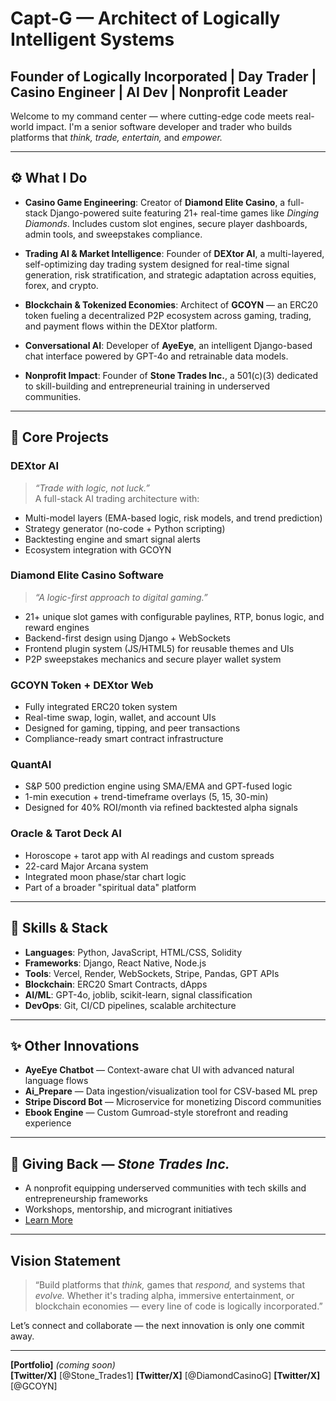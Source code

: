 # Capt-G — Architect of Logically Intelligent Systems  
## Founder of Logically Incorporated | Day Trader | Casino Engineer | AI Dev | Nonprofit Leader  

Welcome to my command center — where cutting-edge code meets real-world impact. I'm a senior software developer and trader who builds platforms that *think, trade, entertain,* and *empower.*

---

## ⚙️ What I Do

- **Casino Game Engineering**: Creator of **Diamond Elite Casino**, a full-stack Django-powered suite featuring 21+ real-time games like *Dinging Diamonds*. Includes custom slot engines, secure player dashboards, admin tools, and sweepstakes compliance.
  
- **Trading AI & Market Intelligence**: Founder of **DEXtor AI**, a multi-layered, self-optimizing day trading system designed for real-time signal generation, risk stratification, and strategic adaptation across equities, forex, and crypto.

- **Blockchain & Tokenized Economies**: Architect of **GCOYN** — an ERC20 token fueling a decentralized P2P ecosystem across gaming, trading, and payment flows within the DEXtor platform.

- **Conversational AI**: Developer of **AyeEye**, an intelligent Django-based chat interface powered by GPT-4o and retrainable data models.

- **Nonprofit Impact**: Founder of **Stone Trades Inc.**, a 501(c)(3) dedicated to skill-building and entrepreneurial training in underserved communities.

---

## 🧠 Core Projects

### **DEXtor AI**
> *“Trade with logic, not luck.”*  
A full-stack AI trading architecture with:
- Multi-model layers (EMA-based logic, risk models, and trend prediction)
- Strategy generator (no-code + Python scripting)
- Backtesting engine and smart signal alerts
- Ecosystem integration with GCOYN

### **Diamond Elite Casino Software**
> *“A logic-first approach to digital gaming.”*  
- 21+ unique slot games with configurable paylines, RTP, bonus logic, and reward engines  
- Backend-first design using Django + WebSockets  
- Frontend plugin system (JS/HTML5) for reusable themes and UIs  
- P2P sweepstakes mechanics and secure player wallet system

### **GCOYN Token + DEXtor Web**
- Fully integrated ERC20 token system  
- Real-time swap, login, wallet, and account UIs  
- Designed for gaming, tipping, and peer transactions  
- Compliance-ready smart contract infrastructure

### **QuantAI**
- S&P 500 prediction engine using SMA/EMA and GPT-fused logic  
- 1-min execution + trend-timeframe overlays (5, 15, 30-min)  
- Designed for 40% ROI/month via refined backtested alpha signals

### **Oracle & Tarot Deck AI**
- Horoscope + tarot app with AI readings and custom spreads  
- 22-card Major Arcana system  
- Integrated moon phase/star chart logic  
- Part of a broader "spiritual data" platform

---

## 🔧 Skills & Stack

- **Languages**: Python, JavaScript, HTML/CSS, Solidity  
- **Frameworks**: Django, React Native, Node.js  
- **Tools**: Vercel, Render, WebSockets, Stripe, Pandas, GPT APIs  
- **Blockchain**: ERC20 Smart Contracts, dApps  
- **AI/ML**: GPT-4o, joblib, scikit-learn, signal classification  
- **DevOps**: Git, CI/CD pipelines, scalable architecture  

---

## ✨ Other Innovations

- **AyeEye Chatbot** — Context-aware chat UI with advanced natural language flows  
- **Ai_Prepare** — Data ingestion/visualization tool for CSV-based ML prep  
- **Stripe Discord Bot** — Microservice for monetizing Discord communities  
- **Ebook Engine** — Custom Gumroad-style storefront and reading experience  

---

## 🫶 Giving Back — *Stone Trades Inc.*

- A nonprofit equipping underserved communities with tech skills and entrepreneurship frameworks  
- Workshops, mentorship, and microgrant initiatives  
- [Learn More](https://stonetradesinc.com)

---

## Vision Statement

> “Build platforms that *think,* games that *respond,* and systems that *evolve.* Whether it's trading alpha, immersive entertainment, or blockchain economies — every line of code is logically incorporated.”

Let’s connect and collaborate — the next innovation is only one commit away.

---

**[Portfolio]** *(coming soon)*  
**[Twitter/X]** [@Stone_Trades1] 
**[Twitter/X]** [@DiamondCasinoG]
**[Twitter/X]** [@GCOYN] 
